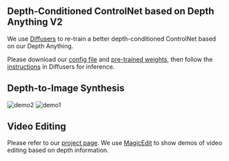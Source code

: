 ## Depth-Conditioned ControlNet based on Depth Anything V2

We use [Diffusers](https://github.com/huggingface/diffusers/tree/main) to re-train a better depth-conditioned ControlNet based on our Depth Anything.

Please download our [config file](./config.json) and [pre-trained weights](https://huggingface.co/MackinationsAi/Depth-Anything-V2_Safetensors/blob/main/depth_anything_v2_vitl.safetensors), then follow the [instructions](https://github.com/huggingface/diffusers/tree/main/examples/controlnet) in Diffusers for inference. 

## Depth-to-Image Synthesis

![demo2](../assets/controlnet_demo1.png)
![demo1](../assets/controlnet_demo2.png)


## Video Editing

Please refer to our [project page](https://depth-anything-v2.github.io/). We use [MagicEdit](https://github.com/magic-research/magic-edit) to show demos of video editing based on depth information.
